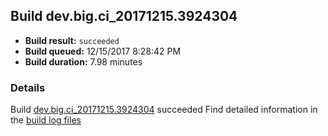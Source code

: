 ## Build dev.big.ci_20171215.3924304
- **Build result:** `succeeded`
- **Build queued:** 12/15/2017 8:28:42 PM
- **Build duration:** 7.98 minutes
### Details
Build [dev.big.ci_20171215.3924304](https://winappstudio.visualstudio.com/web/build.aspx?pcguid=a4ef43be-68ce-4195-a619-079b4d9834c2&builduri=vstfs%3a%2f%2f%2fBuild%2fBuild%2f24304) succeeded
Find detailed information in the [build log files](https://uwpctdiags.blob.core.windows.net/buildlogs/dev.big.ci_20171215.3924304_logs.zip)
